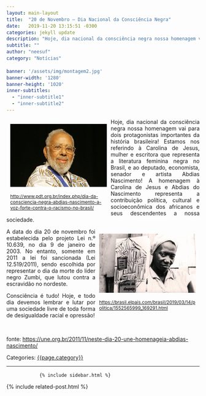 ```yaml
---
layout: main-layout
title:  "20 de Novembro – Dia Nacional da Consciência Negra"
date:   2019-11-20 13:15:51 -0300
categories: jekyll update
description: "Hoje, dia nacional da consciência negra nossa homenagem vai para dois protagonistas importantes da história brasileira!"
subtitle: ""
author: "neesuf"
category: "Notícias"

banner: '/assets/img/montagem2.jpg'
banner-width: '1280'
banner-height: '1020'
inner-subtitles: 
  - "inner-subtitle1"
  - "inner-subtitle2"
---
```

<div class="blog-post blog-post-wrapper">
    <div class="container">
        <article id="post-360" class="section section-text">
            <div class="row">
                <div class="col-md-8 single-post-container" data-layout="sidebar-right">
                    <div class="single-post-wrap entry-content">
                        <div style="float: left; width: 50%; max-width: 600px; margin: 0 10px;">
                            <p><img src="/assets/img/foto2.jpg" alt=""></p>
                            <p style="font-size: 12px;"><a href="http://www.pdt.org.br/index.php/dia-da-consciencia-negra-abdias-nascimento-a-voz-forte-contra-o-racismo-no-brasil/">http://www.pdt.org.br/index.php/dia-da-consciencia-negra-abdias-nascimento-a-voz-forte-contra-o-racismo-no-brasil/</a></p>
                        </div>
                        <p style="text-align: justify;">Hoje, dia nacional da consciência negra nossa homenagem vai para dois protagonistas importantes da história brasileira! Estamos nos referindo à Carolina de Jesus, mulher e escritora que representa a literatura feminina negra no
                            Brasil, e ao deputado, economista, senador e artista Abdias Nascimento! A homenagem à Carolina de Jesus e Abdias do Nascimento representa a contribuição política, cultural e socioeconômica dos africanos e seus descendentes
                            a nossa sociedade.</p>
                        <div style="float: right; width: 50%; max-width: 600px; margin: 0 10px;">
                            <p><img src="/assets/img/foto1.jpg" alt=""></p>
                            <p style="font-size: 12px;"><a href="https://brasil.elpais.com/brasil/2019/03/14/politica/1552565999_169291.html">https://brasil.elpais.com/brasil/2019/03/14/politica/1552565999_169291.html</a></p>
                        </div>
                        <p style="text-align: justify;">A data do dia 20 de novembro foi estabelecida pelo projeto Lei n.º 10.639, no dia 9 de janeiro de 2003. No entanto, somente em 2011 a lei foi sancionada (Lei 12.519/2011), sendo escolhida por representar o dia da morte do líder
                            negro Zumbi, que lutou contra a escravidão no nordeste.</p>
                        <p style="text-align: justify;">Consciência é tudo! Hoje, e todo dia devemos lembrar e lutar por uma sociedade livre de toda forma de desigualdade racial e opressão!</p>
                        <p>&nbsp;</p>
                        <p>fonte: <a href="https://une.org.br/2011/11/neste-dia-20-une-homenageia-abdias-nascimento/">https://une.org.br/2011/11/neste-dia-20-une-homenageia-abdias-nascimento/</a></p>
                    </div>

<div class="section section-blog-info">
                        <div class="row">
                            <div class="col-md-6">
                                <div class="entry-categories">Categories: 
                                <span class="label label-primary"><a href="{{site.url}}/categories/noticias/">{{page.category}}</a></span> </div>
                            </div>

<div class="col-md-6">
                                <div class="entry-social">
                                    <a target="_blank" rel="tooltip" data-original-title="Share on Facebook" class="btn btn-just-icon btn-round btn-facebook" href="https://www.facebook.com/sharer.php?u=http://pef.neesuff.com/2019/11/20/360/">
                                        <i class="fa fa-facebook"></i>
                                    </a>

<a target="_blank" rel="tooltip" data-original-title="Share on Twitter" class="btn btn-just-icon btn-round btn-twitter" href="http://twitter.com/share?url=http://pef.neesuff.com/2019/11/20/360/&amp;text=20%20de%20Novembro%20%E2%80%93%20Dia%20Nacional%20da%20Consci%C3%AAncia%20Negra">
                                        <i class="fa fa-twitter"></i>
                                    </a>

<a rel="tooltip" data-original-title=" Share on Email" class="btn btn-just-icon btn-round" href="mailto:?subject=20%20de%20Novembro%20%26#8211;%20Dia%20Nacional%20da%20Consciência%20Negra&amp;body={{page.url}}">
                                        <i class="fa fa-envelope"></i>
                                    </a>
                                </div>
                            </div>
                        </div>
                        <hr>
                    </div>
                </div>
                
                {% include sidebar.html %}
                
</div>
        </article>

</div>
</div>
{% include related-post.html %}